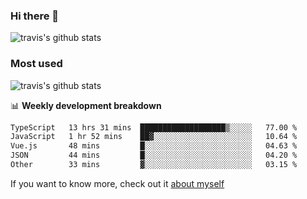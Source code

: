 ### Hi there 👋

<!--
**HondryTravis/HondryTravis** is a ✨ _special_ ✨ repository because its `README.md` (this file) appears on your GitHub profile.

Here are some ideas to get you started:

- 🔭 I’m currently working on ...
- 🌱 I’m currently learning ...
- 👯 I’m looking to collaborate on ...
- 🤔 I’m looking for help with ...
- 💬 Ask me about ...
- 📫 How to reach me: ...
- 😄 Pronouns: ...
- ⚡ Fun fact: ...
-->

![travis's github stats](https://github-readme-stats.vercel.app/api?username=HondryTravis&hide=stars)
### Most used
![travis's github stats](https://github-readme-stats.anuraghazra1.vercel.app/api/top-langs/?username=HondryTravis&layout=compact&hide_title=true)

📊 **Weekly development breakdown**

<!--START_SECTION:waka-->

```txt
TypeScript   13 hrs 31 mins  ███████████████████▒░░░░░   77.00 %
JavaScript   1 hr 52 mins    ██▓░░░░░░░░░░░░░░░░░░░░░░   10.64 %
Vue.js       48 mins         █░░░░░░░░░░░░░░░░░░░░░░░░   04.63 %
JSON         44 mins         █░░░░░░░░░░░░░░░░░░░░░░░░   04.20 %
Other        33 mins         ▓░░░░░░░░░░░░░░░░░░░░░░░░   03.15 %
```

<!--END_SECTION:waka-->

If you want to know more, check out it [about myself](https://hondrytravis.github.io/)
